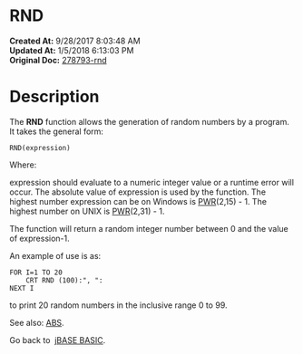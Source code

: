 # RND

**Created At:** 9/28/2017 8:03:48 AM  
**Updated At:** 1/5/2018 6:13:03 PM  
**Original Doc:** [278793-rnd](https://docs.jbase.com/36868-jbase-basic/278793-rnd)  


# Description

The **RND** function allows the generation of random numbers by a program. It takes the general form:

```
RND(expression)
```

Where:

expression should evaluate to a numeric integer value or a runtime error will occur. The absolute value of expression is used by the function. The highest number expression can be on Windows is [PWR](277641-pwr)(2,15) - 1. The highest number on UNIX is [PWR](277641-pwr)(2,31) - 1.

The function will return a random integer number between 0 and the value of expression-1.

An example of use is as:

```
FOR I=1 TO 20
    CRT RND (100):", ":
NEXT I
```

to print 20 random numbers in the inclusive range 0 to 99.



See also: [ABS](263503-abs).

Go back to  [jBASE BASIC](263498-jbase-basic).


